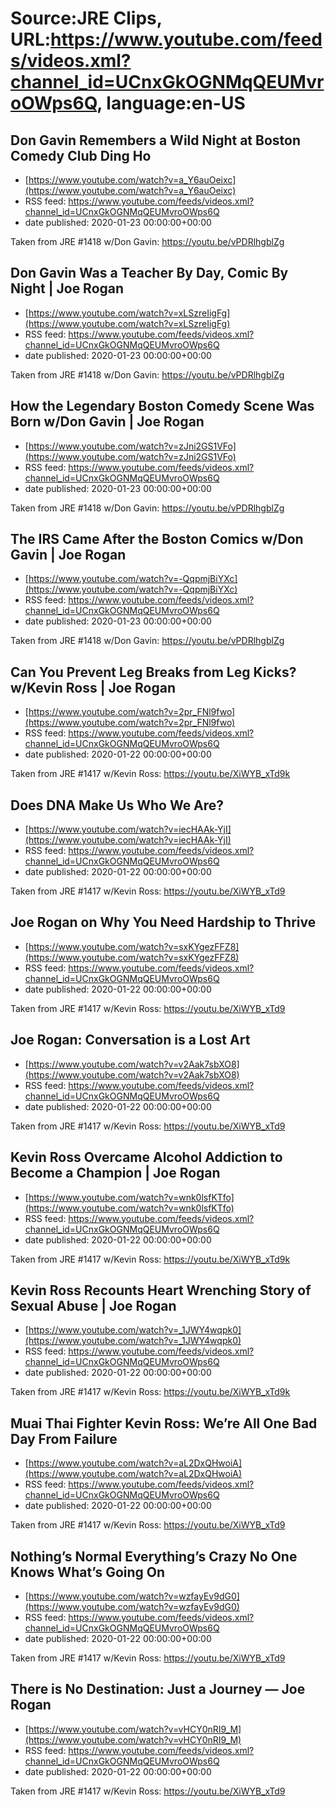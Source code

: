 # Source:JRE Clips, URL:https://www.youtube.com/feeds/videos.xml?channel_id=UCnxGkOGNMqQEUMvroOWps6Q, language:en-US

## Don Gavin Remembers a Wild Night at Boston Comedy Club Ding Ho
 - [https://www.youtube.com/watch?v=a_Y6auOeixc](https://www.youtube.com/watch?v=a_Y6auOeixc)
 - RSS feed: https://www.youtube.com/feeds/videos.xml?channel_id=UCnxGkOGNMqQEUMvroOWps6Q
 - date published: 2020-01-23 00:00:00+00:00

Taken from JRE #1418 w/Don Gavin: https://youtu.be/vPDRlhgblZg

## Don Gavin Was a Teacher By Day, Comic By Night | Joe Rogan
 - [https://www.youtube.com/watch?v=xLSzreIigFg](https://www.youtube.com/watch?v=xLSzreIigFg)
 - RSS feed: https://www.youtube.com/feeds/videos.xml?channel_id=UCnxGkOGNMqQEUMvroOWps6Q
 - date published: 2020-01-23 00:00:00+00:00

Taken from JRE #1418 w/Don Gavin:
https://youtu.be/vPDRlhgblZg

## How the Legendary Boston Comedy Scene Was Born w/Don Gavin | Joe Rogan
 - [https://www.youtube.com/watch?v=zJni2GS1VFo](https://www.youtube.com/watch?v=zJni2GS1VFo)
 - RSS feed: https://www.youtube.com/feeds/videos.xml?channel_id=UCnxGkOGNMqQEUMvroOWps6Q
 - date published: 2020-01-23 00:00:00+00:00

Taken from JRE #1418 w/Don Gavin:
https://youtu.be/vPDRlhgblZg

## The IRS Came After the Boston Comics w/Don Gavin | Joe Rogan
 - [https://www.youtube.com/watch?v=-QqpmjBiYXc](https://www.youtube.com/watch?v=-QqpmjBiYXc)
 - RSS feed: https://www.youtube.com/feeds/videos.xml?channel_id=UCnxGkOGNMqQEUMvroOWps6Q
 - date published: 2020-01-23 00:00:00+00:00

Taken from JRE #1418 w/Don Gavin:
https://youtu.be/vPDRlhgblZg

## Can You Prevent Leg Breaks from Leg Kicks? w/Kevin Ross | Joe Rogan
 - [https://www.youtube.com/watch?v=2pr_FNl9fwo](https://www.youtube.com/watch?v=2pr_FNl9fwo)
 - RSS feed: https://www.youtube.com/feeds/videos.xml?channel_id=UCnxGkOGNMqQEUMvroOWps6Q
 - date published: 2020-01-22 00:00:00+00:00

Taken from JRE #1417 w/Kevin Ross: 
https://youtu.be/XiWYB_xTd9k

## Does DNA Make Us Who We Are?
 - [https://www.youtube.com/watch?v=iecHAAk-YjI](https://www.youtube.com/watch?v=iecHAAk-YjI)
 - RSS feed: https://www.youtube.com/feeds/videos.xml?channel_id=UCnxGkOGNMqQEUMvroOWps6Q
 - date published: 2020-01-22 00:00:00+00:00

Taken from JRE #1417 w/Kevin Ross: https://youtu.be/XiWYB_xTd9

## Joe Rogan on Why You Need Hardship to Thrive
 - [https://www.youtube.com/watch?v=sxKYgezFFZ8](https://www.youtube.com/watch?v=sxKYgezFFZ8)
 - RSS feed: https://www.youtube.com/feeds/videos.xml?channel_id=UCnxGkOGNMqQEUMvroOWps6Q
 - date published: 2020-01-22 00:00:00+00:00

Taken from JRE #1417 w/Kevin Ross: https://youtu.be/XiWYB_xTd9

## Joe Rogan: Conversation is a Lost Art
 - [https://www.youtube.com/watch?v=v2Aak7sbXO8](https://www.youtube.com/watch?v=v2Aak7sbXO8)
 - RSS feed: https://www.youtube.com/feeds/videos.xml?channel_id=UCnxGkOGNMqQEUMvroOWps6Q
 - date published: 2020-01-22 00:00:00+00:00

Taken from JRE #1417 w/Kevin Ross: https://youtu.be/XiWYB_xTd9

## Kevin Ross Overcame Alcohol Addiction to Become a Champion | Joe Rogan
 - [https://www.youtube.com/watch?v=wnk0lsfKTfo](https://www.youtube.com/watch?v=wnk0lsfKTfo)
 - RSS feed: https://www.youtube.com/feeds/videos.xml?channel_id=UCnxGkOGNMqQEUMvroOWps6Q
 - date published: 2020-01-22 00:00:00+00:00

Taken from JRE #1417 w/Kevin Ross: 
https://youtu.be/XiWYB_xTd9k

## Kevin Ross Recounts Heart Wrenching Story of Sexual Abuse | Joe Rogan
 - [https://www.youtube.com/watch?v=_1JWY4wqpk0](https://www.youtube.com/watch?v=_1JWY4wqpk0)
 - RSS feed: https://www.youtube.com/feeds/videos.xml?channel_id=UCnxGkOGNMqQEUMvroOWps6Q
 - date published: 2020-01-22 00:00:00+00:00

Taken from JRE #1417 w/Kevin Ross: 
https://youtu.be/XiWYB_xTd9k

## Muai Thai Fighter Kevin Ross: We’re All One Bad Day From Failure
 - [https://www.youtube.com/watch?v=aL2DxQHwoiA](https://www.youtube.com/watch?v=aL2DxQHwoiA)
 - RSS feed: https://www.youtube.com/feeds/videos.xml?channel_id=UCnxGkOGNMqQEUMvroOWps6Q
 - date published: 2020-01-22 00:00:00+00:00

Taken from JRE #1417 w/Kevin Ross: https://youtu.be/XiWYB_xTd9

## Nothing’s Normal  Everything’s Crazy  No One Knows What’s Going On
 - [https://www.youtube.com/watch?v=wzfayEv9dG0](https://www.youtube.com/watch?v=wzfayEv9dG0)
 - RSS feed: https://www.youtube.com/feeds/videos.xml?channel_id=UCnxGkOGNMqQEUMvroOWps6Q
 - date published: 2020-01-22 00:00:00+00:00

Taken from JRE #1417 w/Kevin Ross: https://youtu.be/XiWYB_xTd9

## There is No Destination: Just a Journey — Joe Rogan
 - [https://www.youtube.com/watch?v=vHCY0nRI9_M](https://www.youtube.com/watch?v=vHCY0nRI9_M)
 - RSS feed: https://www.youtube.com/feeds/videos.xml?channel_id=UCnxGkOGNMqQEUMvroOWps6Q
 - date published: 2020-01-22 00:00:00+00:00

Taken from JRE #1417 w/Kevin Ross: https://youtu.be/XiWYB_xTd9

